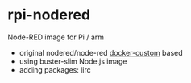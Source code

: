 # rpi-nodered
Node-RED image for Pi / arm

- original nodered/node-red [docker-custom](https://github.com/node-red/node-red-docker/tree/master/docker-custom) based
- using buster-slim Node.js image
- adding packages: lirc
